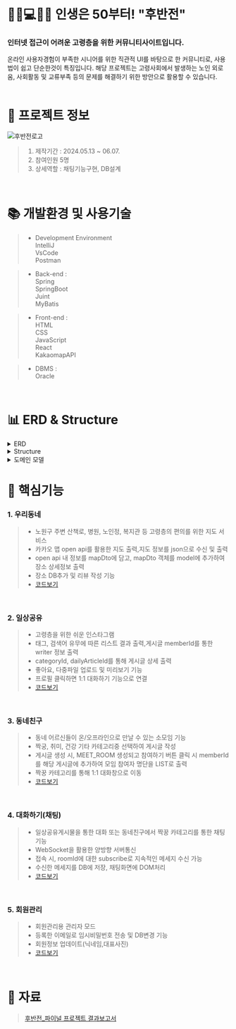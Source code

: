 # 🙎‍♀️💻🙎‍♂️  인생은 50부터! "후반전"


### 인터넷 접근이 어려운 고령층을 위한 커뮤니티사이트입니다.
온라인 사용자경험이 부족한 시니어를 위한 직관적 UI를 바탕으로 한 커뮤니티로, 사용법이 쉽고 단순한것이 특징입니다. 해당 프로젝트는 고령사회에서 발생하는 노인 외로움, 사회활동 및 교류부족 등의 문제를 해결하기 위한 방안으로 활용할 수 있습니다.
</br>
</br>

 # 📃 프로젝트 정보
![후반전로고](https://github.com/beetnalhee/project_secondHalf/assets/151362604/1e685c84-4af4-4709-8588-57035c85c3d8)
 
> 1. 제작기간 : 2024.05.13 ~ 06.07.
> 2. 참여인원 5명
> 3. 상세역할 : 채팅기능구현, DB설계
</br>

# 📚 개발환경 및 사용기술

> * Development Environment</br>
> IntelliJ</br>
> VsCode</br>
> Postman</br>

> * Back-end : </br>
> Spring</br>
> SpringBoot</br>
> Juint</br>
> MyBatis<br />

> * Front-end : </br>
> HTML</br>
> CSS</br>
> JavaScript</br>
> React</br>
> KakaomapAPI</br>

> * DBMS :</br>
> Oracle<br />


<br />

# 📊 ERD & Structure
<details>
<summary>ERD</summary>
<div markdown="1">

<img src="https://github.com/beetnalhee/project_secondHalf/assets/151362604/98e01b43-01ff-4fc5-a91d-41c291b568ec" width="600" height="400"/></br>

</div>
</details>

<details>
<summary>Structure</summary>
<div markdown="1">

<img src="https://github.com/beetnalhee/project_secondHalf/assets/151362604/07f6fe74-5d69-45be-b1c1-8a3eefd2a913" width="600" height="350"/></br>

</div>
</details>

<details>
<summary>도메인 모델</summary>
<div markdown="1">

<img src="https://github.com/beetnalhee/project_secondHalf/assets/151362604/9aef6bc1-b82c-4dc4-996b-f925b088ae38" width="600" height="400"/></br>


</div>
</details>

# 🔑 핵심기능

### 1. 우리동네 
> * 노원구 주변 산책로, 병원, 노인정, 복지관 등 고령층의 편의를 위한 지도 서비스
> * 카카오 맵 open api를 활용한 지도 출력,지도 정보를 json으로 수신 및 출력
> * open api 내 정보를 mapDto에 담고, mapDto 객체를 model에 추가하여 장소 상세정보 출력
> * 장소 DB추가 및 리뷰 작성 기능</br>
> * [코드보기](https://github.com/beetnalhee/project_secondHalf/blob/main/src/main/java/com/ezen/springmvc/web/map/controller/MapController.java)
</br>

### 2. 일상공유 
> * 고령층을 위한 쉬운 인스타그램 
> * 태그, 검색어 유무에 따른 리스트 결과 출력,게시글 memberId를 통한 writer 정보 출력
> * categoryId, dailyArticleId를 통해 게시글 상세 출력
> * 좋아요, 다중파일 업로드 및 미리보기 기능
> * 프로필 클릭하면 1:1 대화하기 기능으로 연결</br>
> * [코드보기](https://github.com/beetnalhee/project_secondHalf/blob/main/src/main/java/com/ezen/springmvc/web/daily/controller/DailyController.java)
</br>

### 3. 동네친구
> * 동네 어르신들이 온/오프라인으로 만날 수 있는 소모임 기능
> * 짝궁, 취미, 건강 기타 카테고리중 선택하여 게시글 작성
> * 게시글 생성 시, MEET_ROOM 생성되고 참여하기 버튼 클릭 시 memberId를 해당 게시글에 추가하여 모임 참여자 명단을 LIST로 출력
> * 짝꿍 카테고리를 통해 1:1 대화창으로 이동</br>
> *  [코드보기](https://github.com/beetnalhee/project_secondHalf/blob/main/src/main/java/com/ezen/springmvc/web/meet/controller/MeetController.java)
</br>

### 4. 대화하기(채팅) 
> * 일상공유게시물을 통한 대화 또는 동네친구에서 짝꿍 카테고리를 통한 채팅기능
> * WebSocket을 활용한 양방향 서버통신
> * 접속 시, roomId에 대한 subscribe로 지속적인 메세지 수신 가능
> * 수신한 메세지를 DB에 저장, 채팅화면에 DOM처리</br>
> *  [코드보기](https://github.com/beetnalhee/project_secondHalf/blob/main/src/main/java/com/ezen/springmvc/web/chat/controller/ChatRoomController.java)
</br>

### 5. 회원관리 
> * 회원관리용 관리자 모드 
> * 등록한 이메일로 임시비밀번호 전송 및 DB변경 기능
> * 회원정보 업데이트(닉네임,대표사진)
> *  [코드보기](https://github.com/beetnalhee/project_secondHalf/blob/main/src/main/java/com/ezen/springmvc/web/member/controller/MemberController.java)
</br>


# 📘 자료
> [후반전_파이널 프로젝트 결과보고서](https://github.com/user-attachments/files/15816163/_._.pdf)



